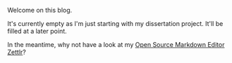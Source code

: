 Welcome on this blog.

It's currently empty as I'm just starting with my dissertation project. It'll be filled at a later point.

In the meantime, why not have a look at my [Open Source Markdown Editor Zettlr](https://www.zettlr.com/)?
